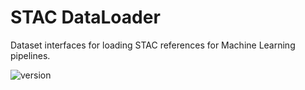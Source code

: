# STAC DataLoader

Dataset interfaces for loading STAC references for Machine Learning pipelines.

![version](https://img.shields.io/badge/version-0.3.0-blue)
